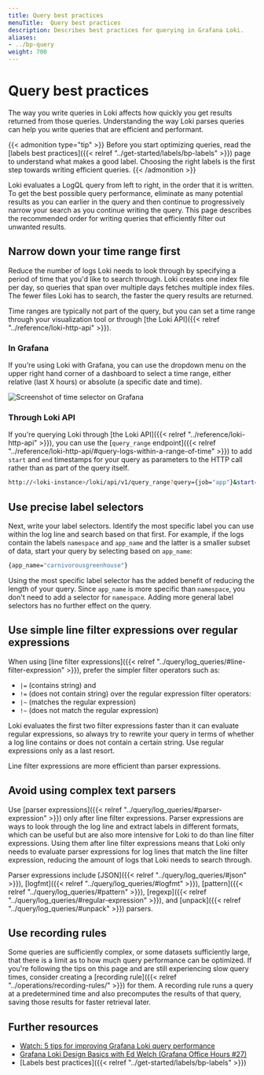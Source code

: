 ```yaml
---
title: Query best practices
menuTitle:  Query best practices
description: Describes best practices for querying in Grafana Loki.
aliases:
- ../bp-query
weight: 700
---
```

# Query best practices

The way you write queries in Loki affects how quickly you get results returned from those queries. Understanding the way Loki parses queries can help you write queries that are efficient and performant.

{{< admonition type="tip" >}}
Before you start optimizing queries, read the [labels best practices]({{< relref "../get-started/labels/bp-labels" >}}) page to understand what makes a good label. Choosing the right labels is the first step towards writing efficient queries.
{{< /admonition >}}

Loki evaluates a LogQL query from left to right, in the order that it is written. To get the best possible query performance, eliminate as many potential results as you can earlier in the query and then continue to progressively narrow your search as you continue writing the query. This page describes the recommended order for writing queries that efficiently filter out unwanted results.

## Narrow down your time range first

Reduce the number of logs Loki needs to look through by specifying a period of time that you'd like to search through. Loki creates one index file per day, so queries that span over multiple days fetches multiple index files. The fewer files Loki has to search, the faster the query results are returned.

Time ranges are typically not part of the query, but you can set a time range through your visualization tool or through [the Loki API]({{< relref "../reference/loki-http-api" >}}).


### In Grafana

If you're using Loki with Grafana, you can use the dropdown menu on the upper right hand corner of a dashboard to select a time range, either relative (last X hours) or absolute (a specific date and time).

![Screenshot of time selector on Grafana](../grafana-time-range-picker.png "Grafana time interval selector")

### Through Loki API

If you're querying Loki through [the Loki API]({{< relref "../reference/loki-http-api" >}}), you can use the [`query_range` endpoint]({{< relref "../reference/loki-http-api/#query-logs-within-a-range-of-time" >}}) to add `start` and `end` timestamps for your query as parameters to the HTTP call rather than as part of the query itself.

```bash
http://<loki-instance>/loki/api/v1/query_range?query={job="app"}&start=1633017600000000000&end=1633104000000000000

```


## Use precise label selectors

Next, write your label selectors. Identify the most specific label you can use within the log line and search based on that first. For example, if the logs contain the labels `namespace` and `app_name` and the latter is a smaller subset of data, start your query by selecting based on `app_name`:

```bash
{app_name="carnivorousgreenhouse"}
```

Using the most specific label selector has the added benefit of reducing the length of your query. Since `app_name` is more specific than `namespace`, you don't need to add a selector for `namespace`. Adding more general label selectors has no further effect on the query.


## Use simple line filter expressions over regular expressions

When using [line filter expressions]({{< relref "../query/log_queries/#line-filter-expression" >}}), prefer the simpler filter operators such as:
- `|=` (contains string) and 
- `!=` (does not contain string)
over the regular expression filter operators:
- `|~` (matches the regular expression)
- `!~` (does not match the regular expression)

Loki evaluates the first two filter expressions faster than it can evaluate regular expressions, so always try to rewrite your query in terms of whether a log line contains or does not contain a certain string. Use regular expressions only as a last resort.

Line filter expressions are more efficient than parser expressions.

## Avoid using complex text parsers

Use [parser expressions]({{< relref "../query/log_queries/#parser-expression" >}}) only after line filter expressions. Parser expressions are ways to look through the log line and extract labels in different formats, which can be useful but are also more intensive for Loki to do than line filter expressions. Using them after line filter expressions means that Loki only needs to evaluate parser expressions for log lines that match the line filter expression, reducing the amount of logs that Loki needs to search through.

Parser expressions include [JSON]({{< relref "../query/log_queries/#json" >}}), [logfmt]({{< relref "../query/log_queries/#logfmt" >}}), [pattern]({{< relref "../query/log_queries/#pattern" >}}), [regexp]({{< relref "../query/log_queries/#regular-expression" >}}), and [unpack]({{< relref "../query/log_queries/#unpack" >}}) parsers.

## Use recording rules

Some queries are sufficiently complex, or some datasets sufficiently large, that there is a limit as to how much query performance can be optimized. If you're following the tips on this page and are still experiencing slow query times, consider creating a [recording rule]({{< relref "../operations/recording-rules/" >}}) for them. A recording rule runs a query at a predetermined time and also precomputes the results of that query, saving those results for faster retrieval later.

## Further resources

- [Watch: 5 tips for improving Grafana Loki query performance](https://grafana.com/blog/2023/01/10/watch-5-tips-for-improving-grafana-loki-query-performance/)
- [Grafana Loki Design Basics with Ed Welch (Grafana Office Hours #27)](https://www.youtube.com/live/3uFMJLufgSo?feature=shared&t=3385)
- [Labels best practices]({{< relref "../get-started/labels/bp-labels" >}})